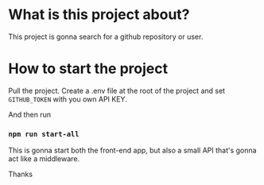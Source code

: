 # What is this project about?

This project is gonna search for a github repository or user.

# How to start the project

Pull the project.
Create a .env file at the root of the project and set `GITHUB_TOKEN` with you own API KEY.

And then run

### `npm run start-all`

This is gonna start both the front-end app, but also a small API that's gonna act like a middleware.

Thanks
